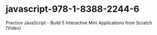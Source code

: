 # javascript-978-1-8388-2244-6
Practice JavaScript - Build 5 Interactive Mini Applications from Scratch [Video]
